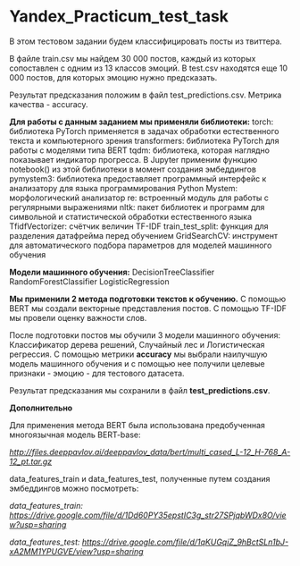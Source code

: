 # Yandex_Practicum_test_task

В этом тестовом задании будем классифицировать посты из твиттера.

В файле train.csv мы найдем 30 000 постов, каждый из которых сопоставлен с одним из 13 классов эмоций.
В test.csv находятся еще 10 000 постов, для которых эмоцию нужно предсказать.

Результат предсказания положим в файл test_predictions.csv.
Метрика качества - accuracy.

**Для работы с данным заданием мы применяли библиотеки:**
torch: библиотека PyTorch применяется в задачах обработки естественного текста и компьютерного зрения
transformers: библиотека PyTorch для работы с моделями типа BERT
tqdm: библиотека, которая наглядно показывает индикатор прогресса. В Jupyter применим функцию notebook() из этой библиотеки в момент создания эмбеддингов
pymystem3: библиотека предоставляет программный интерфейс к анализатору для языка программирования Python
Mystem: морфологический анализатор
re: встроенный модуль для работы с регулярными выражениями
nltk: пакет библиотек и программ для символьной и статистической обработки естественного языка
TfidfVectorizer: счётчик величин TF-IDF
train_test_split: функция для разделения датафрейма перед обучением
GridSearchCV: инструмент для автоматического подбора параметров для моделей машинного обучения

**Модели машинного обучения:**
DecisionTreeClassifier
RandomForestClassifier
LogisticRegression

**Мы применили 2 метода подготовки текстов к обучению.**
С помощью BERT мы создали векторные представления постов.
С помощью TF-IDF мы провели оценку важности слов.

После подготовки постов мы обучили 3 модели машинного обучения: Классификатор дерева решений, Случайный лес и Логистическая регрессия.
С помощью метрики **accuracy** мы выбрали наилучшую модель машинного обучения и с помощью нее получили целевые признаки - эмоцию - для тестового датасета.

Результат предсказания мы сохранили в файл **test_predictions.csv**.

**Дополнительно**

Для применения метода BERT была использована предобученная многоязычная модель BERT-base:

  *http://files.deeppavlov.ai/deeppavlov_data/bert/multi_cased_L-12_H-768_A-12_pt.tar.gz*

data_features_train и data_features_test, полученные путем создания эмбеддингов можно посмотреть:

  *data_features_train: https://drive.google.com/file/d/1Dd60PY35epstIC3g_str27SPjqbWDx8O/view?usp=sharing*
  
  *data_features_test: https://drive.google.com/file/d/1qKUGqiZ_9hBctSLn1bJ-xA2MM1YPUGVE/view?usp=sharing*
